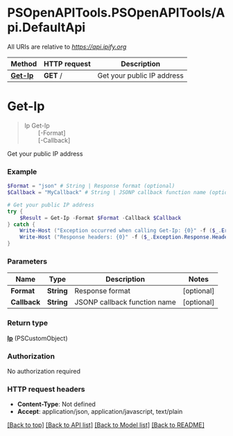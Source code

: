# PSOpenAPITools.PSOpenAPITools/Api.DefaultApi

All URIs are relative to *https://api.ipify.org*

Method | HTTP request | Description
------------- | ------------- | -------------
[**Get-Ip**](DefaultApi.md#Get-Ip) | **GET** / | Get your public IP address


<a name="Get-Ip"></a>
# **Get-Ip**
> Ip Get-Ip<br>
> &nbsp;&nbsp;&nbsp;&nbsp;&nbsp;&nbsp;&nbsp;&nbsp;[-Format] <String><br>
> &nbsp;&nbsp;&nbsp;&nbsp;&nbsp;&nbsp;&nbsp;&nbsp;[-Callback] <String><br>

Get your public IP address

### Example
```powershell
$Format = "json" # String | Response format (optional)
$Callback = "MyCallback" # String | JSONP callback function name (optional)

# Get your public IP address
try {
    $Result = Get-Ip -Format $Format -Callback $Callback
} catch {
    Write-Host ("Exception occurred when calling Get-Ip: {0}" -f ($_.ErrorDetails | ConvertFrom-Json))
    Write-Host ("Response headers: {0}" -f ($_.Exception.Response.Headers | ConvertTo-Json))
}
```

### Parameters

Name | Type | Description  | Notes
------------- | ------------- | ------------- | -------------
 **Format** | **String**| Response format | [optional] 
 **Callback** | **String**| JSONP callback function name | [optional] 

### Return type

[**Ip**](Ip.md) (PSCustomObject)

### Authorization

No authorization required

### HTTP request headers

 - **Content-Type**: Not defined
 - **Accept**: application/json, application/javascript, text/plain

[[Back to top]](#) [[Back to API list]](../README.md#documentation-for-api-endpoints) [[Back to Model list]](../README.md#documentation-for-models) [[Back to README]](../README.md)

